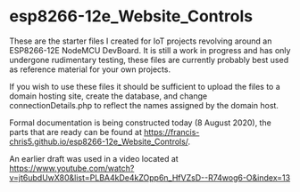 # esp8266-12e_Website_Controls
These are the starter files I created for IoT projects revolving around an ESP8266-12E NodeMCU DevBoard. It is still a work in progress and has only undergone rudimentary testing, these files are currently probably best used as reference material for your own projects.

If you wish to use these files it should be sufficient to upload the files to a domain hosting site, create the database, and change connectionDetails.php to reflect the names assigned by the domain host.

Formal documentation is being constructed today (8 August 2020), the parts that are ready can be found at  https://francis-chris5.github.io/esp8266-12e_Website_Controls/.

An earlier draft was used in a video located at https://www.youtube.com/watch?v=jt6ubdUwX80&list=PLBA4kDe4kZOpp6n_HfVZsD--R74wog6-O&index=13
